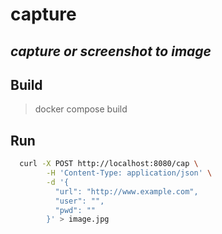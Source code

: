 # capture
## _capture or  screenshot to image_

## Build
> docker compose build

## Run
```sh
  curl -X POST http://localhost:8080/cap \
        -H 'Content-Type: application/json' \
        -d '{
          "url": "http://www.example.com",
          "user": "",
          "pwd": ""
        }' > image.jpg
```
